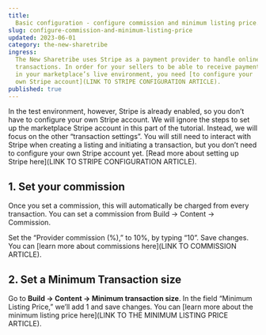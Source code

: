 ```yaml
---
title:
  Basic configuration - configure commission and minimum listing price.
slug: configure-commission-and-minimum-listing-price
updated: 2023-06-01
category: the-new-sharetribe
ingress:
  The New Sharetribe uses Stripe as a payment provider to handle online
  transactions. In order for your sellers to be able to receive payments
  in your marketplace’s live environment, you need [to configure your
  own Stripe account](LINK TO STRIPE CONFIGURATION ARTICLE).
published: true
---
```


In the test environment, however, Stripe is already enabled, so you
don’t have to configure your own Stripe account. We will ignore the
steps to set up the marketplace Stripe account in this part of the
tutorial. Instead, we will focus on the other “transaction settings”.
You will still need to interact with Stripe when creating a listing and
initiating a transaction, but you don’t need to configure your own
Stripe account yet. [Read more about setting up Stripe here](LINK TO
STRIPE CONFIGURATION ARTICLE).

## 1. Set your commission

Once you set a commission, this will automatically be charged from every
transaction. You can set a commission from Build → Content → Commission.

Set the “Provider commission (%),” to 10%, by typing “10”. Save changes.
You can [learn more about commissions here](LINK TO COMMISSION ARTICLE).

## 2. Set a Minimum Transaction size

Go to **Build → Content → Minimum transaction size**. In the field
“Minimum Listing Price,” we’ll add 1 and save changes. You can [learn
more about the minimum listing price here](LINK TO THE MINIMUM LISTING
PRICE ARTICLE).
